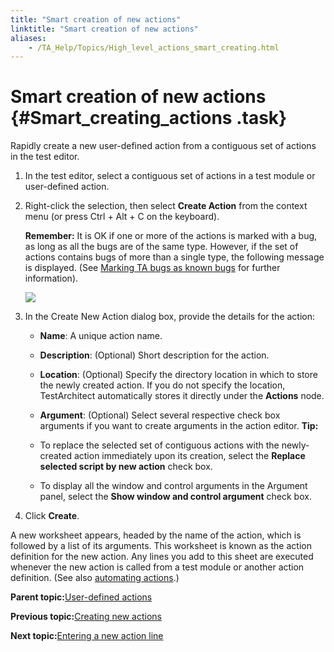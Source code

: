 ```yaml
--- 
title: "Smart creation of new actions"
linktitle: "Smart creation of new actions"
aliases: 
    - /TA_Help/Topics/High_level_actions_smart_creating.html
---
```

# Smart creation of new actions {#Smart_creating_actions .task}

Rapidly create a new user-defined action from a contiguous set of actions in the test editor.

1.  In the test editor, select a contiguous set of actions in a test module or user-defined action.

2.  Right-click the selection, then select **Create Action** from the context menu \(or press Ctrl + Alt + C on the keyboard\).

    **Remember:** It is OK if one or more of the actions is marked with a bug, as long as all the bugs are of the same type. However, if the set of actions contains bugs of more than a single type, the following message is displayed. \(See [Marking TA bugs as known bugs](Bugs_working_known_bug_marking.html) for further information\).

    ![](../Images/Bugs_smart_create_new_action.png)

3.  In the Create New Action dialog box, provide the details for the action:

    -   **Name**: A unique action name.
    -   **Description**: \(Optional\) Short description for the action.
    -   **Location**: \(Optional\) Specify the directory location in which to store the newly created action. If you do not specify the location, TestArchitect automatically stores it directly under the **Actions** node.
    -   **Argument**: \(Optional\) Select several respective check box arguments if you want to create arguments in the action editor.
    **Tip:**

    -   To replace the selected set of contiguous actions with the newly-created action immediately upon its creation, select the **Replace selected script by new action** check box.
    -   To display all the window and control arguments in the Argument panel, select the **Show window and control argument** check box.
4.  Click **Create**.


A new worksheet appears, headed by the name of the action, which is followed by a list of its arguments. This worksheet is known as the action definition for the new action. Any lines you add to this sheet are executed whenever the new action is called from a test module or another action definition. \(See also [automating actions](Creating_and_using_actions_Arg_type_auto_action.html).\)

**Parent topic:**[User-defined actions](../../reuse/reuse.High_level_actions.html)

**Previous topic:**[Creating new actions](../../TA_Help/Topics/Creating_and_using_actions_using_actions.html)

**Next topic:**[Entering a new action line](../../TA_Help/Topics/High_level_actions_using.html)

